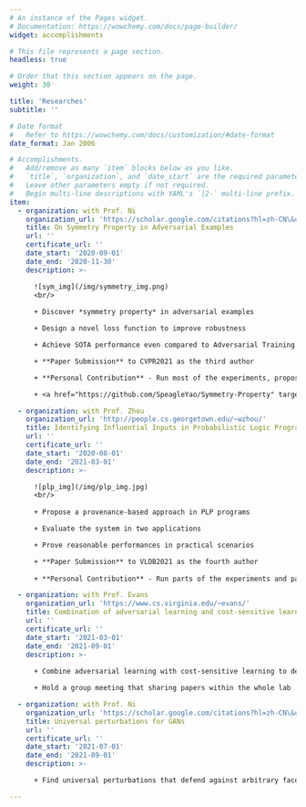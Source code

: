 ```yaml
---
# An instance of the Pages widget.
# Documentation: https://wowchemy.com/docs/page-builder/
widget: accomplishments

# This file represents a page section.
headless: true

# Order that this section appears on the page.
weight: 30

title: 'Researches'
subtitle: ''

# Date format
#   Refer to https://wowchemy.com/docs/customization/#date-format
date_format: Jan 2006

# Accomplishments.
#   Add/remove as many `item` blocks below as you like.
#   `title`, `organization`, and `date_start` are the required parameters.
#   Leave other parameters empty if not required.
#   Begin multi-line descriptions with YAML's `|2-` multi-line prefix.
item:
  - organization: with Prof. Ni
    organization_url: 'https://scholar.google.com/citations?hl=zh-CN\&user=eUbmKwYAAAAJ'
    title: On Symmetry Property in Adversarial Examples
    url: ''
    certificate_url: ''
    date_start: '2020-09-01'
    date_end: '2020-11-30'
    description: >-

      ![sym_img](/img/symmetry_img.png)
      <br/>
      
      + Discover *symmetry property* in adversarial examples

      + Design a novel loss function to improve robustness

      + Achieve SOTA performance even compared to Adversarial Training

      + **Paper Submission** to CVPR2021 as the third author

      + **Personal Contribution** - Run most of the experiments, propose the final version of the loss function, and participate in paper writing

      + <a href="https://github.com/SpeagleYao/Symmetry-Property" target="_blank">Open Source Code</a> on GitHub

  - organization: with Prof. Zhou
    organization_url: 'http://people.cs.georgetown.edu/~wzhou/'
    title: Identifying Influential Inputs in Probabilistic Logic Programming
    url: ''
    certificate_url: ''
    date_start: '2020-08-01'
    date_end: '2021-03-01'
    description: >-

      ![plp_img](/img/plp_img.jpg)
      <br/>
      
      + Propose a provenance-based approach in PLP programs

      + Evaluate the system in two applications

      + Prove reasonable performances in practical scenarios

      + **Paper Submission** to VLDB2021 as the fourth author
      
      + **Personal Contribution** - Run parts of the experiments and participate in paper revising

  - organization: with Prof. Evans
    organization_url: 'https://www.cs.virginia.edu/~evans/'
    title: Combination of adversarial learning and cost-sensitive learning
    url: ''
    certificate_url: ''
    date_start: '2021-03-01'
    date_end: '2021-09-01'
    description: >-
      
      + Combine adversarial learning with cost-sensitive learning to defend targeted attack

      + Hold a group meeting that sharing papers within the whole lab

  - organization: with Prof. Ni
    organization_url: 'https://scholar.google.com/citations?hl=zh-CN\&user=eUbmKwYAAAAJ'
    title: Universal perturbations for GANs
    url: ''
    certificate_url: ''
    date_start: '2021-07-01'
    date_end: '2021-09-01'
    description: >-

      + Find universal perturbations that defend against arbitrary face manipulations with arbitrary 

---
```

